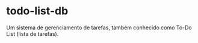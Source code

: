 # todo-list-db
Um sistema de gerenciamento de tarefas, também conhecido como To-Do List (lista de tarefas).
